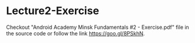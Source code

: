 # Lecture2-Exercise

Checkout "Android Academy Minsk Fundamentals #2 - Exercise.pdf" file in the source code or follow the link https://goo.gl/8PSkhN.

